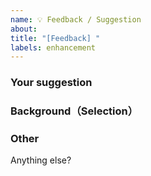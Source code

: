```yaml
---
name: 💡 Feedback / Suggestion
about: 
title: "[Feedback] "
labels: enhancement
---
```


### Your suggestion


### Background（Selection）


### Other
Anything else?
